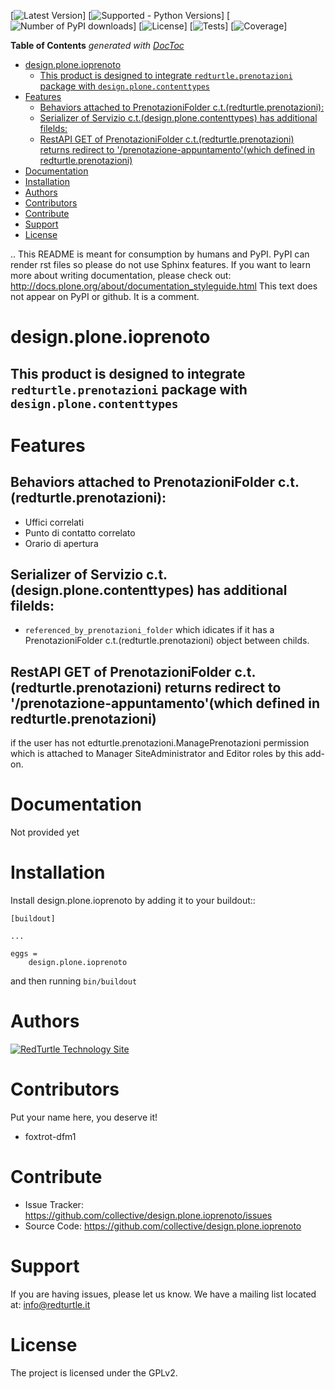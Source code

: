 [![Latest Version](https://img.shields.io/pypi/v/design.plone.ioprenoto.svg)]
[![Supported - Python Versions](hhttps://img.shields.io/pypi/pyversions/design.plone.ioprenoto.svg?style=plastic)]
[![Number of PyPI downloads](https://img.shields.io/pypi/dm/design.plone.ioprenoto.svg)]
[![License](https://img.shields.io/pypi/l/design.plone.ioprenoto.svg)]
[![Tests](https://github.com/RedTurtle/design.plone.ioprenoto/actions/workflows/tests.yml/badge.svg)]
[![Coverage](https://coveralls.io/repos/github/RedTurtle/design.plone.ioprenoto/badge.svg?branch=master)]

<!-- START doctoc generated TOC please keep comment here to allow auto update -->
<!-- DON'T EDIT THIS SECTION, INSTEAD RE-RUN doctoc TO UPDATE -->
**Table of Contents**  *generated with [DocToc](https://github.com/thlorenz/doctoc)*

- [design.plone.ioprenoto](#designploneioprenoto)
  - [This product is designed to integrate `redturtle.prenotazioni` package with `design.plone.contenttypes`](#this-product-is-designed-to-integrate-redturtleprenotazioni-package-with-designplonecontenttypes)
- [Features](#features)
  - [Behaviors attached to PrenotazioniFolder c.t.(redturtle.prenotazioni):](#behaviors-attached-to-prenotazionifolder-ctredturtleprenotazioni)
  - [Serializer of Servizio c.t.(design.plone.contenttypes) has additional filelds:](#serializer-of-servizio-ctdesignplonecontenttypes-has-additional-filelds)
  - [RestAPI GET of PrenotazioniFolder c.t.(redturtle.prenotazioni) returns redirect to '/prenotazione-appuntamento'(which defined in redturtle.prenotazioni)](#restapi-get-of-prenotazionifolder-ctredturtleprenotazioni-returns-redirect-to-prenotazione-appuntamentowhich-defined-in-redturtleprenotazioni)
- [Documentation](#documentation)
- [Installation](#installation)
- [Authors](#authors)
- [Contributors](#contributors)
- [Contribute](#contribute)
- [Support](#support)
- [License](#license)

<!-- END doctoc generated TOC please keep comment here to allow auto update -->

.. This README is meant for consumption by humans and PyPI. PyPI can render rst files so please do not use Sphinx features.
   If you want to learn more about writing documentation, please check out: http://docs.plone.org/about/documentation_styleguide.html
   This text does not appear on PyPI or github. It is a comment.

# design.plone.ioprenoto

## This product is designed to integrate `redturtle.prenotazioni` package with `design.plone.contenttypes`

# Features

## Behaviors attached to PrenotazioniFolder c.t.(redturtle.prenotazioni):
- Uffici correlati
- Punto di contatto correlato
- Orario di apertura

## Serializer of Servizio c.t.(design.plone.contenttypes) has additional filelds:
- `referenced_by_prenotazioni_folder` which idicates if it has a PrenotazioniFolder c.t.(redturtle.prenotazioni) object
between childs.

## RestAPI GET of PrenotazioniFolder c.t.(redturtle.prenotazioni) returns redirect to '/prenotazione-appuntamento'(which defined in redturtle.prenotazioni)
if the user has not edturtle.prenotazioni.ManagePrenotazioni permission which is attached to Manager SiteAdministrator and Editor roles by this add-on.


# Documentation

Not provided yet

# Installation

Install design.plone.ioprenoto by adding it to your buildout::

    [buildout]

    ...

    eggs =
        design.plone.ioprenoto


and then running ``bin/buildout``

# Authors

<a href="http://www.redturtle.it/" rel="RedTurtle Technology Site">![RedTurtle Technology Site](https://avatars1.githubusercontent.com/u/1087171?s=100&v=4)</a>

# Contributors

Put your name here, you deserve it!

- foxtrot-dfm1

# Contribute

- Issue Tracker: https://github.com/collective/design.plone.ioprenoto/issues
- Source Code: https://github.com/collective/design.plone.ioprenoto

# Support

If you are having issues, please let us know.
We have a mailing list located at: info@redturtle.it

# License

The project is licensed under the GPLv2.
